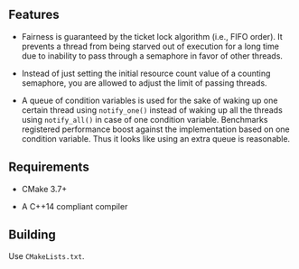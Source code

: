 ## Features

- Fairness is guaranteed by the ticket lock algorithm (i.e., FIFO order). It prevents a thread from being starved out of execution for a long time due to inability to pass through a semaphore in favor of other threads.

- Instead of just setting the initial resource count value of a counting semaphore, you are allowed to adjust the limit of passing threads.

- A queue of condition variables is used for the sake of waking up one certain thread using `notify_one()` instead of waking up all the threads using `notify_all()` in case of one condition variable. Benchmarks registered performance boost against the implementation based on one condition variable. Thus it looks like using an extra queue is reasonable.

## Requirements

* CMake 3.7+

* A C++14 compliant compiler

## Building

Use `CMakeLists.txt`.
